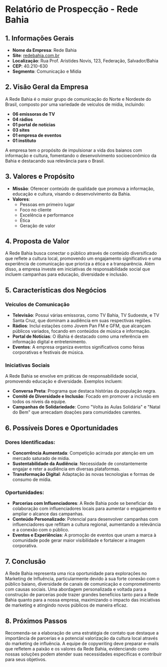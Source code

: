 # Relatório de Prospecção - Rede Bahia

## 1. Informações Gerais

- **Nome da Empresa**: Rede Bahia
- **Site**: [redebahia.com.br](http://www.redebahia.com.br)
- **Localização**: Rua Prof. Aristides Novis, 123, Federação, Salvador/Bahia
- **CEP**: 40.210-630
- **Segmento**: Comunicação e Mídia

## 2. Visão Geral da Empresa

A Rede Bahia é o maior grupo de comunicação do Norte e Nordeste do Brasil, composto por uma variedade de veículos de mídia, incluindo:
- **06 emissoras de TV**
- **04 rádios**
- **01 portal de notícias**
- **03 sites**
- **01 empresa de eventos**
- **01 instituto**

A empresa tem o propósito de impulsionar a vida dos baianos com informação e cultura, fomentando o desenvolvimento socioeconômico da Bahia e destacando sua relevância para o Brasil.

## 3. Valores e Propósito

- **Missão**: Oferecer conteúdo de qualidade que promova a informação, educação e cultura, visando o desenvolvimento da Bahia.
- **Valores**:
  - Pessoas em primeiro lugar
  - Foco no cliente
  - Excelência e performance
  - Ética
  - Geração de valor

## 4. Proposta de Valor

A Rede Bahia busca conectar o público através de conteúdo diversificado que reflete a cultura local, promovendo um engajamento significativo e uma experiência de comunicação que prioriza a ética e a transparência. Além disso, a empresa investe em iniciativas de responsabilidade social que incluem campanhas para educação, diversidade e inclusão.

## 5. Características dos Negócios

### Veículos de Comunicação
- **Televisão**: Possui várias emissoras, como TV Bahia, TV Sudoeste, e TV Santa Cruz, que dominam a audiência em suas respectivas regiões.
- **Rádios**: Inclui estações como Jovem Pan FM e GFM, que alcançam públicos variados, focando em conteúdos de música e informação.
- **Portal de Notícias**: O iBahia é destacado como uma referência em informação digital e entretenimento.
- **Eventos**: A empresa organiza eventos significativos como feiras corporativas e festivais de música.

### Iniciativas Sociais
A Rede Bahia se envolve em práticas de responsabilidade social, promovendo educação e diversidade. Exemplos incluem:
- **Conversa Preta**: Programa que destaca histórias da população negra.
- **Comitê de Diversidade e Inclusão**: Focado em promover a inclusão em todos os níveis da equipe.
- **Campanhas de Solidariedade**: Como "Volta às Aulas Solidária" e "Natal do Bem" que arrecadam doações para comunidades carentes.

## 6. Possíveis Dores e Oportunidades

### Dores Identificadas:
- **Concorrência Aumentada**: Competição acirrada por atenção em um mercado saturado de mídia.
- **Sustentabilidade da Audiência**: Necessidade de constantemente engajar e reter a audiência em diversas plataformas.
- **Transformação Digital**: Adaptação às novas tecnologias e formas de consumo de mídia.

### Oportunidades:
- **Parcerias com Influenciadores**: A Rede Bahia pode se beneficiar da colaboração com influenciadores locais para aumentar o engajamento e ampliar o alcance das campanhas.
- **Conteúdo Personalizado**: Potencial para desenvolver campanhas com influenciadores que reflitam a cultura regional, aumentando a relevância e a conexão com o público.
- **Eventos e Experiências**: A promoção de eventos que unam a marca à comunidade pode gerar maior visibilidade e fortalecer a imagem corporativa.

## 7. Conclusão

A Rede Bahia representa uma rica oportunidade para explorações no Marketing de Influência, particularmente devido à sua forte conexão com o público baiano, diversidade de canais de comunicação e comprometimento com causas sociais. Uma abordagem personalizada e voltada para a construção de parcerias pode trazer grandes benefícios tanto para a Rede Bahia quanto para a nossa empresa, maximizando o impacto das iniciativas de marketing e atingindo novos públicos de maneira eficaz.

## 8. Próximos Passos

Recomenda-se a elaboração de uma estratégia de contato que destaque a importância de parcerias e a potencial valorização da cultura local através do marketing de influência. A equipe de copywriting deve preparar e-mails que refletem a paixão e os valores da Rede Bahia, evidenciando como nossas soluções podem atender suas necessidades específicas e contribuir para seus objetivos.